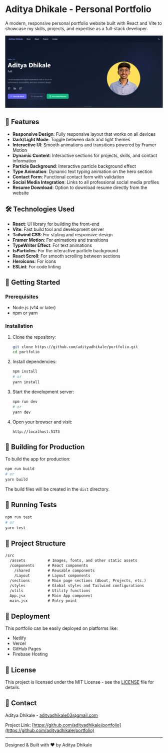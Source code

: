 # Aditya Dhikale - Personal Portfolio

A modern, responsive personal portfolio website built with React and Vite to showcase my skills, projects, and expertise as a full-stack developer.

![Portfolio Preview](./src/assets/images/portfolio-preview.png)

## 🌟 Features

- **Responsive Design**: Fully responsive layout that works on all devices
- **Dark/Light Mode**: Toggle between dark and light themes
- **Interactive UI**: Smooth animations and transitions powered by Framer Motion
- **Dynamic Content**: Interactive sections for projects, skills, and contact information
- **Particle Background**: Interactive particle background effect
- **Type Animation**: Dynamic text typing animation on the hero section
- **Contact Form**: Functional contact form with validation
- **Social Media Integration**: Links to all professional social media profiles
- **Resume Download**: Option to download resume directly from the website

## 🛠️ Technologies Used

- **React**: UI library for building the front-end
- **Vite**: Fast build tool and development server
- **Tailwind CSS**: For styling and responsive design
- **Framer Motion**: For animations and transitions
- **TypeWriter Effect**: For text animations
- **tsParticles**: For the interactive particle background
- **React Scroll**: For smooth scrolling between sections
- **Heroicons**: For icons
- **ESLint**: For code linting

## 🚀 Getting Started

### Prerequisites

- Node.js (v14 or later)
- npm or yarn

### Installation

1. Clone the repository:
   ```bash
   git clone https://github.com/adityadhikale/portfolio.git
   cd portfolio
   ```

2. Install dependencies:
   ```bash
   npm install
   # or
   yarn install
   ```

3. Start the development server:
   ```bash
   npm run dev
   # or
   yarn dev
   ```

4. Open your browser and visit:
   ```
   http://localhost:5173
   ```

## 🔨 Building for Production

To build the app for production:

```bash
npm run build
# or
yarn build
```

The build files will be created in the `dist` directory.

## 🧪 Running Tests

```bash
npm run test
# or
yarn test
```

## 📝 Project Structure

```
/src
  /assets          # Images, fonts, and other static assets
  /components      # React components
    /shared        # Reusable components
    /Layout        # Layout components
  /sections        # Main page sections (About, Projects, etc.)
  /styles          # Global styles and Tailwind configurations
  /utils           # Utility functions
  App.jsx          # Main App component
  main.jsx         # Entry point
```

## 🔄 Deployment

This portfolio can be easily deployed on platforms like:
- Netlify
- Vercel
- GitHub Pages
- Firebase Hosting

## 📄 License

This project is licensed under the MIT License - see the [LICENSE](LICENSE) file for details.

## 📧 Contact

Aditya Dhikale - adityadhikale03@gmail.com

Project Link: [https://github.com/adityadhikale/portfolio](https://github.com/adityadhikale/portfolio)

---

Designed & Built with ❤️ by Aditya Dhikale
